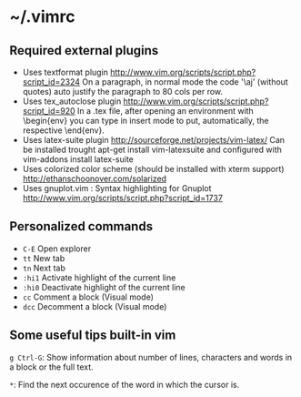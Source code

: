  ~/.vimrc
=========

Required external plugins
-------------------------

- Uses textformat plugin http://www.vim.org/scripts/script.php?script_id=2324
   On a paragraph, in normal mode the code '\aj' (without quotes) auto justify
   the paragraph to 80 cols per row.
- Uses tex_autoclose plugin http://www.vim.org/scripts/script.php?script_id=920
   In a .tex file, after opening an environment with \begin{env} you can type
   <C-c> in insert mode to put, automatically, the respective \end{env}.
- Uses latex-suite plugin http://sourceforge.net/projects/vim-latex/
   Can be installed trought apt-get install vim-latexsuite
   and configured with vim-addons install latex-suite
- Uses colorized color scheme (should be installed with xterm support)
   http://ethanschoonover.com/solarized
- Uses gnuplot.vim : Syntax highlighting for Gnuplot 
   http://www.vim.org/scripts/script.php?script_id=1737


Personalized commands
---------------------

- `C-E`  Open explorer 
- `tt`   New tab
- `tn`   Next tab 
- `:hi1` Activate highlight of the current line
- `:hi0` Deactivate highlight of the current line 
- `cc`   Comment a block (Visual mode)
- `dcc`  Decomment a block (Visual mode)


Some useful tips built-in vim
-----------------------------

`g Ctrl-G`: Show information about number of lines, characters and words in
            a block or the full text.

`*`: Find the next occurence of the word in which the cursor is.

